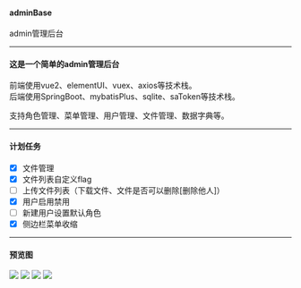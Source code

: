 #### adminBase
admin管理后台
****
#### 这是一个简单的admin管理后台
前端使用vue2、elementUI、vuex、axios等技术栈。  
后端使用SpringBoot、mybatisPlus、sqlite、saToken等技术栈。  

支持角色管理、菜单管理、用户管理、文件管理、数据字典等。
***
#### 计划任务
- [x] 文件管理
- [x] 文件列表自定义flag 
- [ ] 上传文件列表（下载文件、文件是否可以删除[删除他人]）
- [x] 用户启用禁用
- [ ] 新建用户设置默认角色
- [x] 侧边栏菜单收缩
****
#### 预览图
![](https://s3.bmp.ovh/imgs/2024/03/14/3090758666414521.png)
![](https://s3.bmp.ovh/imgs/2024/03/14/e1818b95305d6265.png)
![](https://s3.bmp.ovh/imgs/2024/03/14/9d6278bb7d060a81.png)
![](https://s3.bmp.ovh/imgs/2024/03/14/e977c4baa44fc167.png)